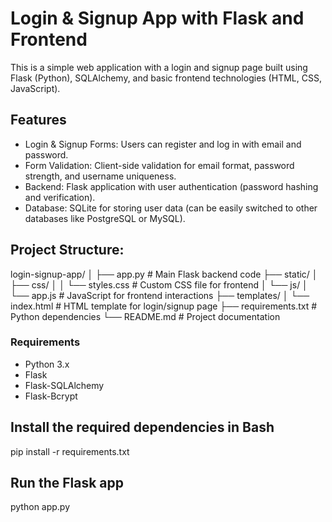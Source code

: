 # Login & Signup App with Flask and Frontend

This is a simple web application with a login and signup page built using Flask (Python), SQLAlchemy, and basic frontend technologies (HTML, CSS, JavaScript).

## Features

- Login & Signup Forms: Users can register and log in with email and password.
- Form Validation: Client-side validation for email format, password strength, and username uniqueness.
- Backend: Flask application with user authentication (password hashing and verification).
- Database: SQLite for storing user data (can be easily switched to other databases like PostgreSQL or MySQL).


## Project Structure:
login-signup-app/
│
├── app.py                   # Main Flask backend code
├── static/
│   ├── css/
│   │   └── styles.css       # Custom CSS file for frontend
│   └── js/
│       └── app.js           # JavaScript for frontend interactions
├── templates/
│   └── index.html           # HTML template for login/signup page
├── requirements.txt         # Python dependencies
└── README.md                # Project documentation

### Requirements

- Python 3.x
- Flask
- Flask-SQLAlchemy
- Flask-Bcrypt
  
## Install the required dependencies in Bash
pip install -r requirements.txt

## Run the Flask app
python app.py
